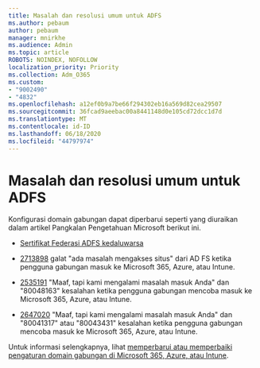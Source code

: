 ```yaml
---
title: Masalah dan resolusi umum untuk ADFS
ms.author: pebaum
author: pebaum
manager: mnirkhe
ms.audience: Admin
ms.topic: article
ROBOTS: NOINDEX, NOFOLLOW
localization_priority: Priority
ms.collection: Adm_O365
ms.custom:
- "9002490"
- "4832"
ms.openlocfilehash: a12ef0b9a7be66f294302eb16a569d82cea29507
ms.sourcegitcommit: 36fcad9aeebac00a8441148d0e105cd72dcc1d7d
ms.translationtype: MT
ms.contentlocale: id-ID
ms.lasthandoff: 06/18/2020
ms.locfileid: "44797974"
---
```

# <a name="common-issues-and-resolutions-for-adfs"></a>Masalah dan resolusi umum untuk ADFS

Konfigurasi domain gabungan dapat diperbarui seperti yang diuraikan dalam artikel Pangkalan Pengetahuan Microsoft berikut ini.

- [Sertifikat Federasi ADFS kedaluwarsa](adfs-federation-certificate-expiring.md)

- [2713898](https://support.microsoft.com/help/2713898) galat "ada masalah mengakses situs" dari AD FS ketika pengguna gabungan masuk ke Microsoft 365, Azure, atau Intune.

- [2535191](https://support.microsoft.com/help/2535191) "Maaf, tapi kami mengalami masalah masuk Anda" dan "80048163" kesalahan ketika pengguna gabungan mencoba masuk ke Microsoft 365, Azure, atau Intune.

- [2647020](https://support.microsoft.com/help/2647020) "Maaf, tapi kami mengalami masalah masuk Anda" dan "80041317" atau "80043431" kesalahan ketika pengguna gabungan mencoba masuk ke Microsoft 365, Azure, atau Intune.

Untuk informasi selengkapnya, lihat [memperbarui atau memperbaiki pengaturan domain gabungan di Microsoft 365, Azure, atau Intune](https://docs.microsoft.com/office365/troubleshoot/active-directory/update-federated-domain-office-365).

